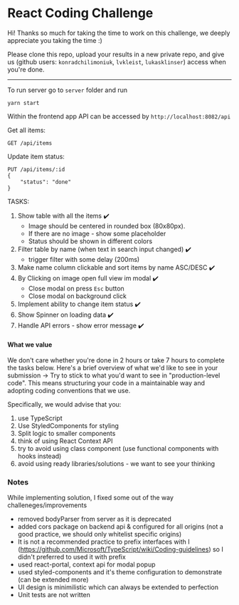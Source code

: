 # React Coding Challenge

Hi! Thanks so much for taking the time to work on this challenge, we deeply appreciate you taking the time :)

Please clone this repo, upload your results in a new private repo, and give us (github users: `konradchilimoniuk`, `lvkleist`, `lukasklinser`) access when you're done.

---

To run server go to `server` folder and run

```
yarn start
```

Within the frontend app API can be accessed by `http://localhost:8082/api`

Get all items:

```
GET /api/items
```

Update item status:

```
PUT /api/items/:id
{
    "status": "done"
}
```

TASKS:

1. Show table with all the items :heavy_check_mark:
   - Image should be centered in rounded box (80x80px).
   - If there are no image - show some placeholder
   - Status should be shown in different colors
2. Filter table by name (when text in search input changed) :heavy_check_mark:
   - trigger filter with some delay (200ms)
3. Make name column clickable and sort items by name ASC/DESC :heavy_check_mark:
4. By Clicking on image open full view im modal :heavy_check_mark:
   - Close modal on press `Esc` button
   - Close modal on background click
5. Implement ability to change item status :heavy_check_mark:
6. Show Spinner on loading data :heavy_check_mark:
7. Handle API errors - show error message :heavy_check_mark:

#### What we value

We don't care whether you're done in 2 hours or take 7 hours to complete the tasks below. Here's a brief overview of what we'd like to see in your submission →
Try to stick to what you'd want to see in "production-level code". This means structuring your code in a maintainable way and adopting coding conventions that we use.

Specifically, we would advise that you:

1. use TypeScript
2. Use StyledComponents for styling
3. Split logic to smaller components
4. think of using React Context API
5. try to avoid using class component (use functional components with hooks instead)
6. avoid using ready libraries/solutions - we want to see your thinking

### Notes
While implementing solution, I fixed some out of the way challeneges/improvements

- removed bodyParser from server as it is deprecated
- added cors package on backend api & configured for all origins (not a good practice, we should only whitelist specific origins)
- It is not a recommended practice to prefix interfaces with I (https://github.com/Microsoft/TypeScript/wiki/Coding-guidelines) so I didn't preferred to used it with prefix
- used react-portal, context api for modal popup
- used styled-components and it's theme configuration to demonstrate (can be extended more)
- UI design is minimilistic which can always be extended to perfection 
- Unit tests are not written
